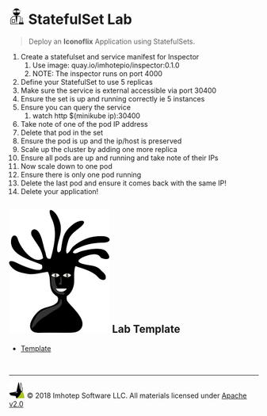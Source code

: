 # <img src="../assets/lab.png" width="32" height="auto"/> StatefulSet Lab

> Deploy an **Iconoflix** Application using StatefulSets.

1. Create a statefulset and service manifest for Inspector
    1. Use image: quay.io/imhotepio/inspector:0.1.0
    2. NOTE: The inspector runs on port 4000
2. Define your StatefulSet to use 5 replicas
3. Make sure the service is external accessible via port 30400
4. Ensure the set is up and running correctly ie 5 instances
5. Ensure you can query the service
   1. watch http $(minikube ip):30400
6. Take note of one of the pod IP address
7. Delete that pod in the set
8. Ensure the pod is up and the ip/host is preserved
9. Scale up the cluster by adding one more replica
10. Ensure all pods are up and running and take note of their IPs
11. Now scale down to one pod
12. Ensure there is only one pod running
13. Delete the last pod and ensure it comes back with the same IP!
14. Delete your application!

## <img src="../assets/face.png" class="section"/> Lab Template

+ [Template](./template/tpl.yml)


<br/>

---
<img src="../assets/imhotep_logo.png" width="32" height="auto"/> © 2018 Imhotep Software LLC.
All materials licensed under [Apache v2.0](http://www.apache.org/licenses/LICENSE-2.0)
